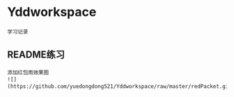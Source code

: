 # Yddworkspace
    学习记录
## README练习
    添加红包雨效果图
    ![](https://github.com/yuedongdong521/Yddworkspace/raw/master/redPacket.gif)
